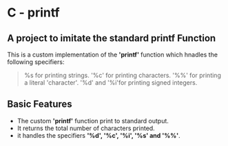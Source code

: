 # C - printf

## A project to imitate the standard printf Function

This is a custom implementation of the **'printf'** function which hnadles the following specifiers:

> %s for printing strings.
> '%c' for printing characters.
> '%%' for printing a literal 'character'.
> '%d' and '%i'for printing signed integers.

## Basic Features

* The custom **'printf'** function print to standard output.
* It returns the total number of characters printed.
* it handles the specifiers **'%d', '%c', '%i', '%s' and '%%'**.
